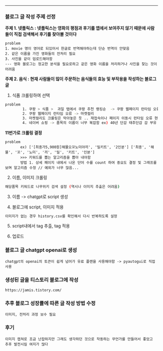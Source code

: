  
---


### 블로그 글 작성 주제 선정 

**주제 1.
    넷플릭스 : 넷플릭스는 영화의 평점과 후기를 앱에서 보여주지 않기 때문에 사람들이 직접 검색해서 후기를 찾아볼 것이다**
    

    problem
    1. movie 명이 영어로 되있어서 한글로 번역해야하는데 단순 번역이 안맞음
    2. 같은 이름을 가진 영화들의 전처리 필요
    3. 사진을 같이 업로드해야함
    --- 영화 블로그는 정교한 분석을 필요로하고 같은 영화 이름을 처리하거나 사진을 찾는 것이 어려움

**주제 2.
    음식 : 현재 사람들이 많이 주문하는 음식들의 효능 및 부작용을 작성하는 블로그글**  

1. 식품 크롤링하여 선택
   
```bash
problem
        1. 쿠팡 > 식품 >  과일 탭에서 쿠팡 추천 랭킹순  -> 쿠팡 웹페이지 런타임 오류 
        2. 쿠팡 웹페이지 런타임 오류 -> 마켓컬리 
        3. 마켓컬리도 크롤링은 막아놓은 듯 .. 재접속이나 페이지 이동시 런타임 오류 현상 발생
        4. 네이버 쇼핑 -> 품목의 이름이 너무 복잡함 ex) 40년 단감 태추단감 감 부유 고당도 대봉 홍시 진영단감 선물세트..
```
   
        
**11번가로 크롤링 결정**

    problem
           ex) ['[최종가5,900원]해물오꼬노미야끼', '밀키트', '2인분'] ['최종', '해물', '꼬', '노미', '끼', '밀', '키트', '인분']
           >>> 키워드를 뽑는 알고리즘을 뽑아 내야함 
           방법 1. 상세 페이지 내에서 나온 단어 수를 count 하여 중요도 결정 및 그래프를 보며 알고리즘 수정 // 예외가 너무 많음...

2. 이름, 이미지 크롤링
```bash
해당품목 키워드로 나무위키 검색 설정 (역시나 이미지 추출은 어려움)
```  

3. 이름 -> chatgpt로 script 생성

4. 블로그에 script, 이미지 적용
```bash
이미지가 없는 경우 history.csv를 확인해서 다시 반복하도록 설정
```
5. script내에서 tag 추출, tag 적용

6. 업로드



### 블로그 글 chatgpt openai로 생성
    chatgpt의 openai의 토큰이 쉽게 넘어가 유료 플랜을 사용해야함 -> pyautogui로 직접 사용

### 생성된 글을 티스토리 블로그에 작성
    https://jamis.tistory.com/


### 추후 블로그 성장률에 따른 글 작성 방법 수정
    이미지, 전처리 과정 보수 필요


### 후기
    이미지 캡쳐로 조금 난잡하지만 그래도 생각하던 것으로 작동하는 무언가를 만들어서 좋았고 추후 발전시킬 여지가 많다
